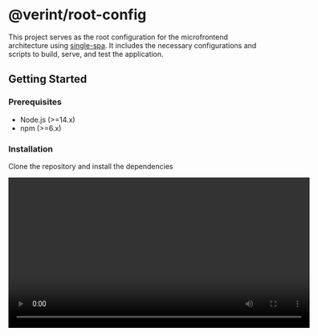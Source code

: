 # @verint/root-config

This project serves as the root configuration for the microfrontend architecture using [single-spa](https://single-spa.js.org/). It includes the necessary configurations and scripts to build, serve, and test the application.

## Getting Started

### Prerequisites
- Node.js (>=14.x)
- npm (>=6.x)

### Installation
Clone the repository and install the dependencies

<video width="600" controls>
  <source src="assets/demo.mov" type="video/mov">
  Your browser does not support the video tag.
</video>